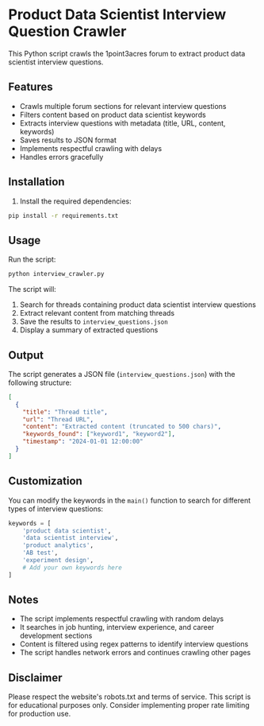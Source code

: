 # Product Data Scientist Interview Question Crawler

This Python script crawls the 1point3acres forum to extract product data scientist interview questions.

## Features

- Crawls multiple forum sections for relevant interview questions
- Filters content based on product data scientist keywords
- Extracts interview questions with metadata (title, URL, content, keywords)
- Saves results to JSON format
- Implements respectful crawling with delays
- Handles errors gracefully

## Installation

1. Install the required dependencies:
```bash
pip install -r requirements.txt
```

## Usage

Run the script:
```bash
python interview_crawler.py
```

The script will:
1. Search for threads containing product data scientist interview questions
2. Extract relevant content from matching threads
3. Save the results to `interview_questions.json`
4. Display a summary of extracted questions

## Output

The script generates a JSON file (`interview_questions.json`) with the following structure:

```json
[
  {
    "title": "Thread title",
    "url": "Thread URL",
    "content": "Extracted content (truncated to 500 chars)",
    "keywords_found": ["keyword1", "keyword2"],
    "timestamp": "2024-01-01 12:00:00"
  }
]
```

## Customization

You can modify the keywords in the `main()` function to search for different types of interview questions:

```python
keywords = [
    'product data scientist',
    'data scientist interview',
    'product analytics',
    'AB test',
    'experiment design',
    # Add your own keywords here
]
```

## Notes

- The script implements respectful crawling with random delays
- It searches in job hunting, interview experience, and career development sections
- Content is filtered using regex patterns to identify interview questions
- The script handles network errors and continues crawling other pages

## Disclaimer

Please respect the website's robots.txt and terms of service. This script is for educational purposes only. Consider implementing proper rate limiting for production use.

